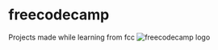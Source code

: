 # freecodecamp
Projects made while learning from fcc
![freecodecamp logo]('\..\assets\fcc_logo.png')